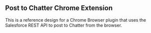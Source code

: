 ## Post to Chatter Chrome Extension

This is a reference design for a Chrome Browser plugin that uses the Salesforce REST API to post to Chatter from the browser.